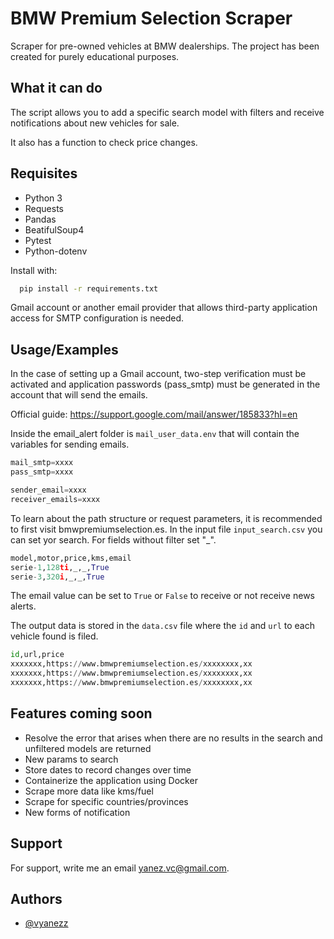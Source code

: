 
# BMW Premium Selection Scraper

Scraper for pre-owned vehicles at BMW dealerships. The project has been created for purely educational purposes.

## What it can do

The script allows you to add a specific search model with filters and receive notifications about new vehicles for sale.

It also has a function to check price changes.

## Requisites

- Python 3
- Requests
- Pandas
- BeatifulSoup4
- Pytest
- Python-dotenv

Install with:
```bash
  pip install -r requirements.txt
```


Gmail account or another email provider that allows third-party application access for SMTP configuration is needed.



## Usage/Examples

In the case of setting up a Gmail account, two-step verification must be activated and application passwords (pass_smtp) must be generated in the account that will send the emails. 

Official guide: https://support.google.com/mail/answer/185833?hl=en

Inside the email_alert folder is ```mail_user_data.env``` that will contain the variables for sending emails.


```python
mail_smtp=xxxx
pass_smtp=xxxx

sender_email=xxxx
receiver_emails=xxxx
```


To learn about the path structure or request parameters, it is recommended to first visit bmwpremiumselection.es. In the input file ```input_search.csv``` you can set yor search. For fields without filter set "_".

```python
model,motor,price,kms,email
serie-1,128ti,_,_,True
serie-3,320i,_,_,True

```

The email value can be set to ```True``` or ```False``` to receive or not receive news alerts.

The output data is stored in the ```data.csv``` file where the ```id``` and ```url``` to each vehicle found is filed.

```python
id,url,price
xxxxxxx,https://www.bmwpremiumselection.es/xxxxxxxx,xx
xxxxxxx,https://www.bmwpremiumselection.es/xxxxxxxx,xx
xxxxxxx,https://www.bmwpremiumselection.es/xxxxxxxx,xx

```





## Features coming soon

- Resolve the error that arises when there are no results in the search and unfiltered models are returned
- New params to search
- Store dates to record changes over time
- Containerize the application using Docker
- Scrape more data like kms/fuel
- Scrape for specific countries/provinces
- New forms of notification






## Support

For support, write me an email yanez.vc@gmail.com.


## Authors

- [@vyanezz](https://github.com/vyanezz)

